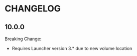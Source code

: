 # CHANGELOG

## 10.0.0

Breaking Change:
 - Requires Launcher version 3.* due to new volume location
